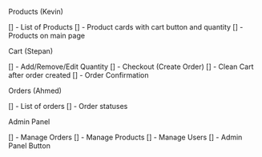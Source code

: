 ﻿Products (Kevin)

[] - List of Products
[] - Product cards with cart button and quantity
[] - Products on main page


Cart (Stepan)

[] - Add/Remove/Edit Quantity 
[] - Checkout (Create Order)
[] - Clean Cart after order created
[] - Order Confirmation

Orders (Ahmed)

[] - List of orders
[] - Order statuses

Admin Panel

[] - Manage Orders
[] - Manage Products
[] - Manage Users
[] - Admin Panel Button